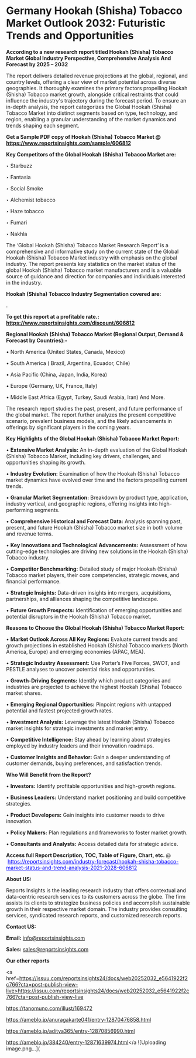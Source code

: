 # Germany Hookah (Shisha) Tobacco Market Outlook 2032: Futuristic Trends and Opportunities

<strong>According to a new research report titled Hookah (Shisha) Tobacco Market Global Industry Perspective, Comprehensive Analysis And Forecast by 2025 – 2032</strong>

The report delivers detailed revenue projections at the global, regional, and country levels, offering a clear view of market potential across diverse geographies. It thoroughly examines the primary factors propelling Hookah (Shisha) Tobacco market growth, alongside critical restraints that could influence the industry's trajectory during the forecast period. To ensure an in-depth analysis, the report categorizes the Global Hookah (Shisha) Tobacco Market into distinct segments based on type, technology, and region, enabling a granular understanding of the market dynamics and trends shaping each segment.

<strong>Get a Sample PDF copy of Hookah (Shisha) Tobacco Market </strong><strong>@<a href=https://www.reportsinsights.com/sample/606812 style=color:#0000ff;> https://www.reportsinsights.com/sample/606812</a></strong></font>

<strong>Key Competitors of the Global Hookah (Shisha) Tobacco Market are:</strong>

‣ Starbuzz

‣ Fantasia

‣ Social Smoke

‣ Alchemist tobacco

‣ Haze tobacco

‣ Fumari

‣ Nakhla

The ‘Global Hookah (Shisha) Tobacco Market Research Report’ is a comprehensive and informative study on the current state of the Global Hookah (Shisha) Tobacco Market industry with emphasis on the global industry. The report presents key statistics on the market status of the global Hookah (Shisha) Tobacco market manufacturers and is a valuable source of guidance and direction for companies and individuals interested in the industry.

<strong>Hookah (Shisha) Tobacco Industry Segmentation covered are:</strong>

.

<strong>To get this report at a profitable rate.: <a href=https://www.reportsinsights.com/discount/606812 style=color:#0000ff;>https://www.reportsinsights.com/discount/606812</a></strong></font>

<strong>Regional Hookah (Shisha) Tobacco Market (Regional Output, Demand &amp; Forecast by Countries):-</strong>

• North America (United States, Canada, Mexico)

• South America ( Brazil, Argentina, Ecuador, Chile)

• Asia Pacific (China, Japan, India, Korea)

• Europe (Germany, UK, France, Italy)

• Middle East Africa (Egypt, Turkey, Saudi Arabia, Iran) And More.

The research report studies the past, present, and future performance of the global market. The report further analyzes the present competitive scenario, prevalent business models, and the likely advancements in offerings by significant players in the coming years.

<strong>Key Highlights of the Global Hookah (Shisha) Tobacco Market Report:</strong>

• <strong>Extensive Market Analysis:</strong> An in-depth evaluation of the Global Hookah (Shisha) Tobacco Market, including key drivers, challenges, and opportunities shaping its growth.

• <strong>Industry Evolution:</strong> Examination of how the Hookah (Shisha) Tobacco market dynamics have evolved over time and the factors propelling current trends.

• <strong>Granular Market Segmentation:</strong> Breakdown by product type, application, industry vertical, and geographic regions, offering insights into high-performing segments.

• <strong>Comprehensive Historical and Forecast Data:</strong> Analysis spanning past, present, and future Hookah (Shisha) Tobacco market size in both volume and revenue terms.

• <strong>Key Innovations and Technological Advancements:</strong> Assessment of how cutting-edge technologies are driving new solutions in the Hookah (Shisha) Tobacco industry.

• <strong>Competitor Benchmarking:</strong> Detailed study of major Hookah (Shisha) Tobacco market players, their core competencies, strategic moves, and financial performance.

• <strong>Strategic Insights:</strong> Data-driven insights into mergers, acquisitions, partnerships, and alliances shaping the competitive landscape.

• <strong>Future Growth Prospects:</strong> Identification of emerging opportunities and potential disruptors in the Hookah (Shisha) Tobacco market.

<strong>Reasons to Choose the Global Hookah (Shisha) Tobacco Market Report:</strong>

• <strong>Market Outlook Across All Key Regions:</strong> Evaluate current trends and growth projections in established Hookah (Shisha) Tobacco markets (North America, Europe) and emerging economies (APAC, MEA).

• <strong>Strategic Industry Assessment:</strong> Use Porter’s Five Forces, SWOT, and PESTLE analyses to uncover potential risks and opportunities.

• <strong>Growth-Driving Segments:</strong> Identify which product categories and industries are projected to achieve the highest Hookah (Shisha) Tobacco market shares.

• <strong>Emerging Regional Opportunities:</strong> Pinpoint regions with untapped potential and fastest projected growth rates.

• <strong>Investment Analysis:</strong> Leverage the latest Hookah (Shisha) Tobacco market insights for strategic investments and market entry.

• <strong>Competitive Intelligence:</strong> Stay ahead by learning about strategies employed by industry leaders and their innovation roadmaps.

• <strong>Customer Insights and Behavior:</strong> Gain a deeper understanding of customer demands, buying preferences, and satisfaction trends.

<strong>Who Will Benefit from the Report?</strong>

• <strong>Investors:</strong> Identify profitable opportunities and high-growth regions.

• <strong>Business Leaders:</strong> Understand market positioning and build competitive strategies.

• <strong>Product Developers:</strong> Gain insights into customer needs to drive innovation.

• <strong>Policy Makers:</strong> Plan regulations and frameworks to foster market growth.

• <strong>Consultants and Analysts:</strong> Access detailed data for strategic advice.
</ul>
<strong>Access full Report Description, TOC, Table of Figure, Chart, etc. </strong>@  <a href=https://reportsinsights.com/industry-forecast/hookah-shisha-tobacco-market-status-and-trend-analysis-2021-2028-606812 style=color:#0000ff;>https://reportsinsights.com/industry-forecast/hookah-shisha-tobacco-market-status-and-trend-analysis-2021-2028-606812</a></font>

<strong><strong>About US</strong>:</strong>

Reports Insights is the leading research industry that offers contextual and data-centric research services to its customers across the globe. The firm assists its clients to strategize business policies and accomplish sustainable growth in their respective market domain. The industry provides consulting services, syndicated research reports, and customized research reports.

<strong>Contact US:</strong>

<p class=""""><b>Email:</b> <a href=mailto:info@reportsinsights.com>info@reportsinsights.com</a></p>
<p class=""""><b>Sales:</b> <a href=mailto:sales@reportsinsights.com>sales@reportsinsights.com</a></p>

<strong>Our other reports</strong>

<a href=https://issuu.com/reportsinsights24/docs/web20252032_e5641922f2c766?cta=post-publish-view-live>https://issuu.com/reportsinsights24/docs/web20252032_e5641922f2c766?cta=post-publish-view-live</a>

<a href=https://tanomuno.com/illust/169472>https://tanomuno.com/illust/169472</a>

<a href=https://ameblo.jp/anuragakarte041/entry-12870476858.html>https://ameblo.jp/anuragakarte041/entry-12870476858.html</a>

<a href=https://ameblo.jp/aditya365/entry-12870856990.html>https://ameblo.jp/aditya365/entry-12870856990.html</a>

<a href=https://ameblo.jp/384240/entry-12871639974.html>https://ameblo.jp/384240/entry-12871639974.html</a
![Uploading image.png…](
